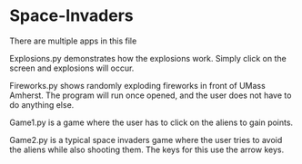 # Space-Invaders

There are multiple apps in this file

Explosions.py demonstrates how the explosions work. Simply click on the screen and explosions will occur.

Fireworks.py shows randomly exploding fireworks in front of UMass Amherst. The program will run once opened, and the user does not have to do anything else.

Game1.py is a game where the user has to click on the aliens to gain points.

Game2.py is a typical space invaders game where the user tries to avoid the aliens while also shooting them. The keys for this use the arrow keys.
